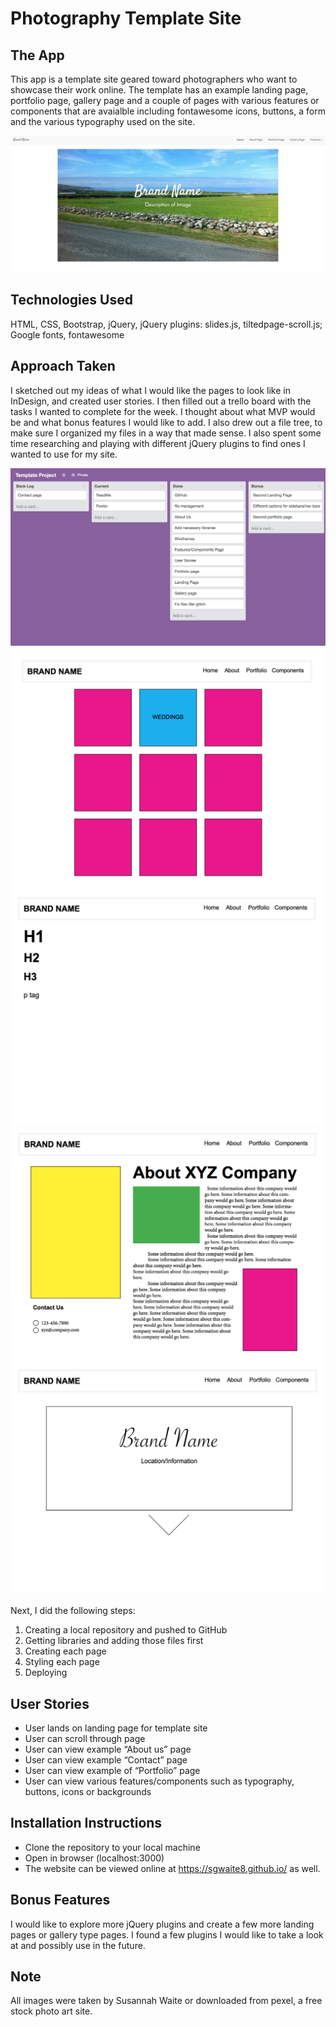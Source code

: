 # Photography Template Site

## The App
This app is a template site geared toward photographers who want to showcase their work online. The template has an example landing page, portfolio page, gallery page and a couple of pages with various features or components that are avaialble including fontawesome icons, buttons, a form and the various typography used on the site.

![ Landing Page](images/landing_page2.png)


## Technologies Used
HTML, CSS, Bootstrap, jQuery, jQuery plugins: slides.js, tiltedpage-scroll.js; Google fonts, fontawesome

## Approach Taken
I sketched out my ideas of what I would like the pages to look like in InDesign, and created user stories. I then filled out a trello board with the tasks I wanted to complete for the week. I thought about what MVP would be and what bonus features I would like to add. I also drew out a file tree, to make sure I organized my files in a way that made sense. I also spent some time researching and playing with different jQuery plugins to find ones I wanted to use for my site.

![ERD](images/trello.png)
![Wireframes](images/wireframe1.png)
![Wireframes](images/wireframe2.png)
![Wireframes](images/wireframe3.png)
![Wireframes](images/wireframe4.png)

Next, I did the following steps:
1. Creating a local repository and pushed to GitHub 
2. Getting libraries and adding those files first
3. Creating each page
3. Styling each page
4. Deploying


## User Stories
* User lands on landing page for template site
* User can scroll through page
* User can view example “About us” page
* User can view example “Contact” page
* User can view example of “Portfolio” page
* User can view various features/components such as typography, buttons, icons or backgrounds


## Installation Instructions
* Clone the repository to your local machine
* Open in browser (localhost:3000)
* The website can be viewed online at https://sgwaite8.github.io/ as well.


## Bonus Features
I would like to explore more jQuery plugins and create a few more landing pages or gallery type pages. I found a few plugins I would like to take a look at and possibly use in the future.

## Note
All images were taken by Susannah Waite or downloaded from pexel, a free stock photo art site.

